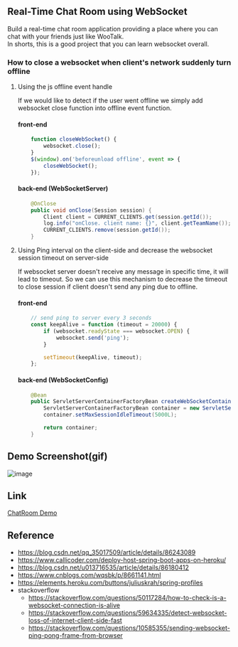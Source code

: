 ## Real-Time Chat Room using WebSocket
Build a real-time chat room application providing a place where you can chat with your friends just like WooTalk.<br>
In shorts, this is a good project that you can learn websocket overall.

### How to close a websocket when client's network suddenly turn offline
1. Using the js offline event handle

   If we would like to detect if the user went offline we simply add websocket close function into offline event function.
    #### front-end
    ``` Javascript
        function closeWebSocket() {
            websocket.close();
        }
        $(window).on('beforeunload offline', event => {
            closeWebSocket();
        });
    ``` 
    #### back-end (WebSocketServer)
    ``` Java
        @OnClose
        public void onClose(Session session) {
            Client client = CURRENT_CLIENTS.get(session.getId());
            log.info("onClose. client name: {}", client.getTeamName());
            CURRENT_CLIENTS.remove(session.getId());
        }
    ```
2. Using Ping interval on the client-side and decrease the websocket session timeout on server-side

   If websocket server doesn't receive any message in specific time, it will lead to timeout. So we can use this mechanism to decrease the timeout to close session if client doesn't send any ping due to offline.
   #### front-end
    ``` Javascript
        // send ping to server every 3 seconds
        const keepAlive = function (timeout = 20000) {
            if (websocket.readyState === websocket.OPEN) {
                websocket.send('ping');
            }
    
            setTimeout(keepAlive, timeout);
        };
    ``` 
    #### back-end (WebSocketConfig)
    ``` Java
        @Bean
        public ServletServerContainerFactoryBean createWebSocketContainer() {
            ServletServerContainerFactoryBean container = new ServletServerContainerFactoryBean();
            container.setMaxSessionIdleTimeout(5000L);
    
            return container;
        }
    ```

## Demo Screenshot(gif)
![image](https://i.imgur.com/4BdjD1V.gif)

## Link
[ChatRoom Demo](https://webforchatroom.herokuapp.com/)

## Reference
* https://blog.csdn.net/qq_35017509/article/details/86243089 
* https://www.callicoder.com/deploy-host-spring-boot-apps-on-heroku/
* https://blog.csdn.net/u013716535/article/details/86180412 
* https://www.cnblogs.com/wqsbk/p/8661141.html
* https://elements.heroku.com/buttons/juliuskrah/spring-profiles
* stackoverflow
  * https://stackoverflow.com/questions/50117284/how-to-check-is-a-websocket-connection-is-alive
  * https://stackoverflow.com/questions/59634335/detect-websocket-loss-of-internet-client-side-fast
  * https://stackoverflow.com/questions/10585355/sending-websocket-ping-pong-frame-from-browser
